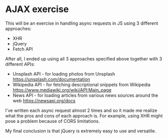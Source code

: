 # AJAX exercise

This will be an exercise in handling async requests in JS using 3 different approaches:

- XHR
- jQuery
- Fetch API

After all, I ended up using all 3 approaches specified above together with 3 different APIs:

- Unsplash API - for loading photos from Unsplash
    https://unsplash.com/documentation
- Wikipedia API - for fetching descriptional snippets from Wikipedia
    https://www.mediawiki.org/wiki/API:Main_page
- News API - for loading articles from various news sources around the web
    https://newsapi.org/docs

I've written each async request almost 2 times and so it made me realize what the pros and cons of each approach is. For example, using XHR might pose a problem because of CORS limitations.

My final conclusion is that jQuery is extremely easy to use and versatile.